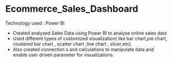 # Ecommerce_Sales_Dashboard
Technology used : Power BI
- Created analysed Sales Data using Power BI to analyse online sales data
- Used different types of customized visualization( like bar chart,pie chart, clustered bar chart , scatter chart ,line chart , slicer,etc).
- Also created connection s and calculations to manipulate data and enable user driven parameter for visualizations.
